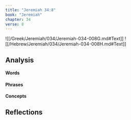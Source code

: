 ```yaml
---
title: "Jeremiah 34:8"
book: "Jeremiah"
chapter: 34
verse: 8
---
```

![[/Greek/Jeremiah/034/Jeremiah-034-008G.md#Text]]
![[/Hebrew/Jeremiah/034/Jeremiah-034-008H.md#Text]]

## Analysis

#### Words

#### Phrases

#### Concepts

## Reflections
